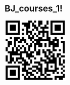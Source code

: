 # BJ_courses_1!

<img src="https://github.com/yacineTazerout/BJ_courses_1/blob/main/qrcode_19699574_.png" width="200" height="200" />
